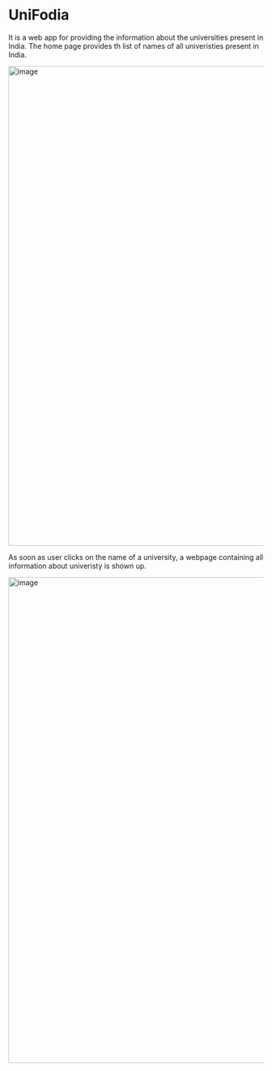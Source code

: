 # UniFodia
It is a web app for providing the information about the universities present in India. The home page provides th list of names of all univeristies present in India.

<img width="946" alt="image" src="https://user-images.githubusercontent.com/70859035/147684506-7ba8c4f4-26bd-403e-817d-56519bf34ae7.png">

As soon as user clicks on the name of a university, a webpage containing all information about univeristy is shown up.

<img width="958" alt="image" src="https://user-images.githubusercontent.com/70859035/147684602-25227810-963d-46dc-ab9c-8ce45e50d5f8.png">
